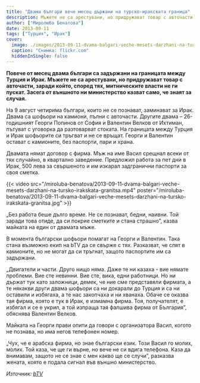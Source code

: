 ```yaml
---
title: "Двама българи вече месец държани на турско-иракската граница"
description: Мъжете не са арестувани, но придружават товар с авточасти, заради който не ги пускат
author: ["Миролюба Бенатова"]
date: 2013-09-11
tags: ["Турция", "Ирак"]
cover:
  image: ./images/2013-09-11-dvama-balgari-veche-mesets-darzhani-na-tursko-irakskata-granitsa/cover.webp
  caption: "Снимка: flickr.com"
  hiddenInSingle: false
---
```


**Повече от месец двама българи са задържани на границата между Турция и Ирак. Мъжете не са арестувани, но придружават товар с авточасти, заради който, според тях, митническите власти не ги пускат. Засега от външното ни министерство казват само, че знаят за случая.**

На 9 август четирима българи, които не се познават, заминават за Ирак. Двама са шофьори на камиони, пълни с авточасти. Другите двама – 26-годишният Георги Попинов от София и Валентин Велков от Ихтиман, пътуват с уговорка да разтоварват стоката. На границата между Турция и Ирак шофьорите си тръгват и не се връщат. Георги и Валентин остават с камионите, без паспорти, пари и храна.

Двамата нямат договор с фирма. Мъж на име Васил срещнал всеки от тях случайно, в квартално заведение. Предложил работа за пет дни в Ирак, 500 лева за свършеното и им изкарал задгранични паспорти за своя сметка.

{{< video src="/miroluba-benatova/2013-09-11-dvama-balgari-veche-mesets-darzhani-na-tursko-irakskata-granitsa.mp4" poster="/miroluba-benatova/2013-09-11-dvama-balgari-veche-mesets-darzhani-na-tursko-irakskata-granitsa.jpg" >}}

„Без работа беше дълго време. Не се познават, бедни, наивни. Той заради това отиде, да си покрие сметките и стана страшно”, казва майката на един от двамата мъже.

В момента български шофьори помагат на Георги и Валентин. Така стана възможно екип на bTV да се свърже с тях. Разказват, че спят в камионите, но не могат да си тръгнат, защото паспортите им са задържани.

„Двигатели и части. Друго нищо няма. Даже те ни казаха - вие нямате проблеми. Вие сте невинни. Вие сте, вика, едни работници. Но ни държат тук като заложници, демек, че ние сме представяли фирмата, а те някакви други двама шофьори са ни докарали до Турция и са ни оставили и избягаха, а те нас закопчаха и ни хванаха. Обаче се оказва тая фирма, която е тук в Ирак, е измамна фирма. Тоя, получателят, е избягал и се е укрил, а той изпраща тая фалшива фирма от България”, обяснява Валентин Велков.

Майката на Георги прави опити да говори с организатора Васил, когото не познава, но има негов телефонен номер.

„Чух, че е арабска фирма, но знае български език. Този Васил го молих, молих. Той каза, че ще ги върне, но вече не си вдига телефона. Каза да внимавам, защото не се знае с мен какво ще се случи”, разказва жената, която е подала сигнал във външно министерство.


*Източник: [bTV](https://btvnovinite.bg/bulgaria/dvama-balgari-veche-mesets-darzhani-na-tursko-irakskata-granitsa.html)*
